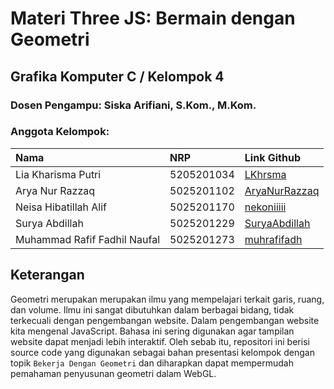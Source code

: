 # Materi Three JS: Bermain dengan Geometri

## Grafika Komputer C / Kelompok 4
### Dosen Pengampu: Siska Arifiani, S.Kom., M.Kom.

### Anggota Kelompok:
| Nama  | NRP | Link Github |
| :--- | :--- | :--- |
| Lia Kharisma Putri  | 5205201034  | <a href="https://github.com/LKhrsma">LKhrsma</a> |
| Arya Nur Razzaq  | 5025201102  | <a href="https://github.com/AryaNurRazzaq">AryaNurRazzaq</a> |
| Neisa Hibatillah Alif  | 5025201170  | <a href="https://github.com/nekoniiiii">nekoniiiii</a> |
| Surya Abdillah  | 5025201229  | <a href="https://github.com/SuryaAbdillah">SuryaAbdillah</a> |
| Muhammad Rafif Fadhil Naufal  | 5025201273  | <a href="https://github.com/muhrafifadh">muhrafifadh</a> |

## Keterangan

Geometri merupakan merupakan ilmu yang mempelajari terkait garis, ruang, dan volume. Ilmu ini sangat dibutuhkan dalam berbagai bidang, tidak terkecuali dengan pengembangan website. Dalam pengembangan website kita mengenal JavaScript. Bahasa ini sering digunakan agar tampilan website dapat menjadi lebih interaktif. Oleh sebab itu, repositori ini berisi source code yang digunakan sebagai bahan presentasi kelompok dengan topik `Bekerja Dengan Geometri` dan diharapkan dapat mempermudah pemahaman penyusunan geometri dalam WebGL.
